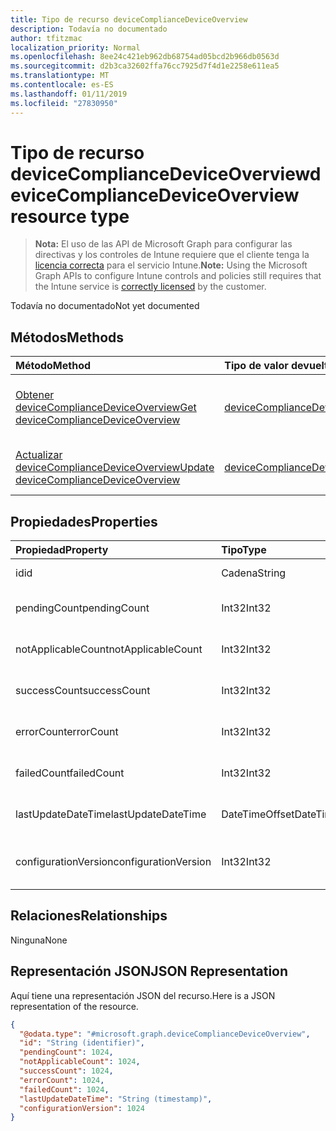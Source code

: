 ```yaml
---
title: Tipo de recurso deviceComplianceDeviceOverview
description: Todavía no documentado
author: tfitzmac
localization_priority: Normal
ms.openlocfilehash: 8ee24c421eb962db68754ad05bcd2b966db0563d
ms.sourcegitcommit: d2b3ca32602ffa76cc7925d7f4d1e2258e611ea5
ms.translationtype: MT
ms.contentlocale: es-ES
ms.lasthandoff: 01/11/2019
ms.locfileid: "27830950"
---
```

# <a name="devicecompliancedeviceoverview-resource-type"></a><span data-ttu-id="f0dc9-103">Tipo de recurso deviceComplianceDeviceOverview</span><span class="sxs-lookup"><span data-stu-id="f0dc9-103">deviceComplianceDeviceOverview resource type</span></span>

> <span data-ttu-id="f0dc9-104">**Nota:** El uso de las API de Microsoft Graph para configurar las directivas y los controles de Intune requiere que el cliente tenga la [licencia correcta](https://go.microsoft.com/fwlink/?linkid=839381) para el servicio Intune.</span><span class="sxs-lookup"><span data-stu-id="f0dc9-104">**Note:** Using the Microsoft Graph APIs to configure Intune controls and policies still requires that the Intune service is [correctly licensed](https://go.microsoft.com/fwlink/?linkid=839381) by the customer.</span></span>

<span data-ttu-id="f0dc9-105">Todavía no documentado</span><span class="sxs-lookup"><span data-stu-id="f0dc9-105">Not yet documented</span></span>
## <a name="methods"></a><span data-ttu-id="f0dc9-106">Métodos</span><span class="sxs-lookup"><span data-stu-id="f0dc9-106">Methods</span></span>
|<span data-ttu-id="f0dc9-107">Método</span><span class="sxs-lookup"><span data-stu-id="f0dc9-107">Method</span></span>|<span data-ttu-id="f0dc9-108">Tipo de valor devuelto</span><span class="sxs-lookup"><span data-stu-id="f0dc9-108">Return Type</span></span>|<span data-ttu-id="f0dc9-109">Descripción</span><span class="sxs-lookup"><span data-stu-id="f0dc9-109">Description</span></span>|
|:---|:---|:---|
|[<span data-ttu-id="f0dc9-110">Obtener deviceComplianceDeviceOverview</span><span class="sxs-lookup"><span data-stu-id="f0dc9-110">Get deviceComplianceDeviceOverview</span></span>](../api/intune-deviceconfig-devicecompliancedeviceoverview-get.md)|[<span data-ttu-id="f0dc9-111">deviceComplianceDeviceOverview</span><span class="sxs-lookup"><span data-stu-id="f0dc9-111">deviceComplianceDeviceOverview</span></span>](../resources/intune-deviceconfig-devicecompliancedeviceoverview.md)|<span data-ttu-id="f0dc9-112">Lea las propiedades y las relaciones del objeto [deviceComplianceDeviceOverview](../resources/intune-deviceconfig-devicecompliancedeviceoverview.md).</span><span class="sxs-lookup"><span data-stu-id="f0dc9-112">Read properties and relationships of the [deviceComplianceDeviceOverview](../resources/intune-deviceconfig-devicecompliancedeviceoverview.md) object.</span></span>|
|[<span data-ttu-id="f0dc9-113">Actualizar deviceComplianceDeviceOverview</span><span class="sxs-lookup"><span data-stu-id="f0dc9-113">Update deviceComplianceDeviceOverview</span></span>](../api/intune-deviceconfig-devicecompliancedeviceoverview-update.md)|[<span data-ttu-id="f0dc9-114">deviceComplianceDeviceOverview</span><span class="sxs-lookup"><span data-stu-id="f0dc9-114">deviceComplianceDeviceOverview</span></span>](../resources/intune-deviceconfig-devicecompliancedeviceoverview.md)|<span data-ttu-id="f0dc9-115">Actualice las propiedades de un objeto [deviceComplianceDeviceOverview](../resources/intune-deviceconfig-devicecompliancedeviceoverview.md).</span><span class="sxs-lookup"><span data-stu-id="f0dc9-115">Update the properties of a [deviceComplianceDeviceOverview](../resources/intune-deviceconfig-devicecompliancedeviceoverview.md) object.</span></span>|

## <a name="properties"></a><span data-ttu-id="f0dc9-116">Propiedades</span><span class="sxs-lookup"><span data-stu-id="f0dc9-116">Properties</span></span>
|<span data-ttu-id="f0dc9-117">Propiedad</span><span class="sxs-lookup"><span data-stu-id="f0dc9-117">Property</span></span>|<span data-ttu-id="f0dc9-118">Tipo</span><span class="sxs-lookup"><span data-stu-id="f0dc9-118">Type</span></span>|<span data-ttu-id="f0dc9-119">Descripción</span><span class="sxs-lookup"><span data-stu-id="f0dc9-119">Description</span></span>|
|:---|:---|:---|
|<span data-ttu-id="f0dc9-120">id</span><span class="sxs-lookup"><span data-stu-id="f0dc9-120">id</span></span>|<span data-ttu-id="f0dc9-121">Cadena</span><span class="sxs-lookup"><span data-stu-id="f0dc9-121">String</span></span>|<span data-ttu-id="f0dc9-122">Clave de la entidad.</span><span class="sxs-lookup"><span data-stu-id="f0dc9-122">Key of the entity.</span></span>|
|<span data-ttu-id="f0dc9-123">pendingCount</span><span class="sxs-lookup"><span data-stu-id="f0dc9-123">pendingCount</span></span>|<span data-ttu-id="f0dc9-124">Int32</span><span class="sxs-lookup"><span data-stu-id="f0dc9-124">Int32</span></span>|<span data-ttu-id="f0dc9-125">Número de dispositivos pendientes</span><span class="sxs-lookup"><span data-stu-id="f0dc9-125">Number of pending devices</span></span>|
|<span data-ttu-id="f0dc9-126">notApplicableCount</span><span class="sxs-lookup"><span data-stu-id="f0dc9-126">notApplicableCount</span></span>|<span data-ttu-id="f0dc9-127">Int32</span><span class="sxs-lookup"><span data-stu-id="f0dc9-127">Int32</span></span>|<span data-ttu-id="f0dc9-128">Número de dispositivos no aplicables</span><span class="sxs-lookup"><span data-stu-id="f0dc9-128">Number of not applicable devices</span></span>|
|<span data-ttu-id="f0dc9-129">successCount</span><span class="sxs-lookup"><span data-stu-id="f0dc9-129">successCount</span></span>|<span data-ttu-id="f0dc9-130">Int32</span><span class="sxs-lookup"><span data-stu-id="f0dc9-130">Int32</span></span>|<span data-ttu-id="f0dc9-131">Número de dispositivos correctos</span><span class="sxs-lookup"><span data-stu-id="f0dc9-131">Number of succeeded devices</span></span>|
|<span data-ttu-id="f0dc9-132">errorCount</span><span class="sxs-lookup"><span data-stu-id="f0dc9-132">errorCount</span></span>|<span data-ttu-id="f0dc9-133">Int32</span><span class="sxs-lookup"><span data-stu-id="f0dc9-133">Int32</span></span>|<span data-ttu-id="f0dc9-134">Número de dispositivos con error</span><span class="sxs-lookup"><span data-stu-id="f0dc9-134">Number of error devices</span></span>|
|<span data-ttu-id="f0dc9-135">failedCount</span><span class="sxs-lookup"><span data-stu-id="f0dc9-135">failedCount</span></span>|<span data-ttu-id="f0dc9-136">Int32</span><span class="sxs-lookup"><span data-stu-id="f0dc9-136">Int32</span></span>|<span data-ttu-id="f0dc9-137">Número de dispositivos erróneos</span><span class="sxs-lookup"><span data-stu-id="f0dc9-137">Number of failed devices</span></span>|
|<span data-ttu-id="f0dc9-138">lastUpdateDateTime</span><span class="sxs-lookup"><span data-stu-id="f0dc9-138">lastUpdateDateTime</span></span>|<span data-ttu-id="f0dc9-139">DateTimeOffset</span><span class="sxs-lookup"><span data-stu-id="f0dc9-139">DateTimeOffset</span></span>|<span data-ttu-id="f0dc9-140">Última hora de actualización</span><span class="sxs-lookup"><span data-stu-id="f0dc9-140">Last update time</span></span>|
|<span data-ttu-id="f0dc9-141">configurationVersion</span><span class="sxs-lookup"><span data-stu-id="f0dc9-141">configurationVersion</span></span>|<span data-ttu-id="f0dc9-142">Int32</span><span class="sxs-lookup"><span data-stu-id="f0dc9-142">Int32</span></span>|<span data-ttu-id="f0dc9-143">Versión de la directiva para esa información general</span><span class="sxs-lookup"><span data-stu-id="f0dc9-143">Version of the policy for that overview</span></span>|

## <a name="relationships"></a><span data-ttu-id="f0dc9-144">Relaciones</span><span class="sxs-lookup"><span data-stu-id="f0dc9-144">Relationships</span></span>
<span data-ttu-id="f0dc9-145">Ninguna</span><span class="sxs-lookup"><span data-stu-id="f0dc9-145">None</span></span>
## <a name="json-representation"></a><span data-ttu-id="f0dc9-146">Representación JSON</span><span class="sxs-lookup"><span data-stu-id="f0dc9-146">JSON Representation</span></span>
<span data-ttu-id="f0dc9-147">Aquí tiene una representación JSON del recurso.</span><span class="sxs-lookup"><span data-stu-id="f0dc9-147">Here is a JSON representation of the resource.</span></span>
<!-- {
  "blockType": "resource",
  "keyProperty": "id",
  "@odata.type": "microsoft.graph.deviceComplianceDeviceOverview"
}
-->
``` json
{
  "@odata.type": "#microsoft.graph.deviceComplianceDeviceOverview",
  "id": "String (identifier)",
  "pendingCount": 1024,
  "notApplicableCount": 1024,
  "successCount": 1024,
  "errorCount": 1024,
  "failedCount": 1024,
  "lastUpdateDateTime": "String (timestamp)",
  "configurationVersion": 1024
}
```




